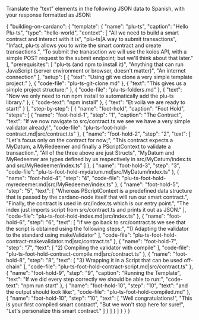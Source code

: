 Translate the "text" elements in the following JSON data to Spanish, with your response formatted as JSON: 

{
	"building-on-cardano": {
		"template": {
			"name": "plu-ts",
			"caption": "Hello Plu-ts",
			"type": "hello-world",
			"context": [
				"All we need to build a smart contract and interact with it is",
				"plu-ts|A way to submit transactions",
				"Infact, plu-ts allows you to write the smart contract and create transactions.",
				"To submit the tranasction we will use the koios API, with a simple POST request to the submit endpoint; but we'll think about that later."
			],
			"prerequisites": [
				"plu-ts (and npm to install it)",
				"Anything that can run JavaScript (server environment or browser, doesn't matter)",
				"An internet connection"
			],
			"setup": [
				{
					"text": "Using git we clone a very simple template project:"
				},
				{
					"code-file": "plu-ts-git-clone.md"
				},
				{
					"text": "This gives us a simple project structure:"
				},
				{
					"code-file": "plu-ts-folders.md"
				},
				{
					"text": "Now we only need to run npm install to automatically add the plu-ts library."
				},
				{
					"code-text": "npm install"
				},
				{
					"text": "Et voilà we are ready to start!"
				}
			],
			"step-by-step": [
				{
					"name": "foot-hold",
					"caption": "Foot Hold",
					"steps": [
						{
							"name": "foot-hold-1",
							"step": "1",
							"caption": "The Contract",
							"text": "If we now navigate to src/contract.ts we see we have a very simple validator already!",
							"code-file": "plu-ts-foot-hold-contract.md|src/contract.ts"
						},
						{
							"name": "foot-hold-2",
							"step": "2",
							"text": [
								"Let's focus only on the contract for now;",
								"This contract expects a MyDatum, a MyRedeemer and finally a PScriptContext to validate a transaction.",
								"All of the three above are just Structs",
								"MyDatum and MyRedeemer are types defined by us respectively in src/MyDatum/index.ts and src/MyRedeemer/index.ts"
							]
						},
						{
							"name": "foot-hold-3",
							"step": "3",
							"code-file": "plu-ts-foot-hold-mydatum.md|src/MyDatum/index.ts"
						},
						{
							"name": "foot-hold-4",
							"step": "4",
							"code-file": "plu-ts-foot-hold-myredeemer.md|src/MyRedeemer/index.ts"
						},
						{
							"name": "foot-hold-5",
							"step": "5",
							"text": [
								"Whereas PScriptContext is a predefined data structure that is passed by the cardano-node itself that will run our smart contract.",
								"Finally, the contract is used in src/index.ts which is our entry point.",
								"The index just imports script from src/contract.ts and prints it out as JSON."
							],
							"code-file": "plu-ts-foot-hold-index.md|src/index.ts"
						},
						{
							"name": "foot-hold-6",
							"step": "6",
							"text": [
								"If we go back to src/contract.ts we see that the script is obtained using the following steps:",
								"1) Adapting the validator to the standard using makeValidator"
							],
							"code-file": "plu-ts-foot-hold-contract-makevalidator.md|src/contract.ts"
						},
						{
							"name": "foot-hold-7",
							"step": "7",
							"text": [
								"2) Compiling the validator with compile"
							],
							"code-file": "plu-ts-foot-hold-contract-compile.md|src/contract.ts"
						},
						{
							"name": "foot-hold-8",
							"step": "8",
							"text": [
								"3) Wrapping it in a Script that can be used off-chain"
							],
							"code-file": "plu-ts-foot-hold-contract-script.md|src/contract.ts"
						},
						{
							"name": "foot-hold-9",
							"step": "9",
							"caption": "Running the Template",
							"text": "If we did every step correctly we should be able to run:",
							"code-text": "npm run start"
						},
						{
							"name": "foot-hold-10",
							"step": "10",
							"text": "and the output should look like:",
							"code-file": "plu-ts-foot-hold-compiled.md"
						},
						{
							"name": "foot-hold-10",
							"step": "10",
							"text": [
								"Well congratulations!",
								"This is your first compiled smart contract",
								"But we won't stop here for sure!",
								"Let's personalize this smart contract."
							]
						}
					]
				}
			]
		}
	}
}